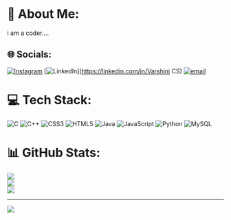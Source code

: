 # 💫 About Me:
i am a coder....


## 🌐 Socials:
[![Instagram](https://img.shields.io/badge/Instagram-%23E4405F.svg?logo=Instagram&logoColor=white)](https://instagram.com/varshini96__) [![LinkedIn](https://img.shields.io/badge/LinkedIn-%230077B5.svg?logo=linkedin&logoColor=white)](https://linkedin.com/in/Varshini CS) [![email](https://img.shields.io/badge/Email-D14836?logo=gmail&logoColor=white)](mailto:varshinics123@gmail.com) 

# 💻 Tech Stack:
![C](https://img.shields.io/badge/c-%2300599C.svg?style=flat&logo=c&logoColor=white) ![C++](https://img.shields.io/badge/c++-%2300599C.svg?style=flat&logo=c%2B%2B&logoColor=white) ![CSS3](https://img.shields.io/badge/css3-%231572B6.svg?style=flat&logo=css3&logoColor=white) ![HTML5](https://img.shields.io/badge/html5-%23E34F26.svg?style=flat&logo=html5&logoColor=white) ![Java](https://img.shields.io/badge/java-%23ED8B00.svg?style=flat&logo=openjdk&logoColor=white) ![JavaScript](https://img.shields.io/badge/javascript-%23323330.svg?style=flat&logo=javascript&logoColor=%23F7DF1E) ![Python](https://img.shields.io/badge/python-3670A0?style=flat&logo=python&logoColor=ffdd54) ![MySQL](https://img.shields.io/badge/mysql-4479A1.svg?style=flat&logo=mysql&logoColor=white)
# 📊 GitHub Stats:
![](https://github-readme-stats.vercel.app/api?username=VARSHINICS06&theme=dark&hide_border=false&include_all_commits=false&count_private=false)<br/>
![](https://nirzak-streak-stats.vercel.app/?user=VARSHINICS06&theme=dark&hide_border=false)<br/>
![](https://github-readme-stats.vercel.app/api/top-langs/?username=VARSHINICS06&theme=dark&hide_border=false&include_all_commits=false&count_private=false&layout=compact)

---
[![](https://visitcount.itsvg.in/api?id=VARSHINICS06&icon=0&color=0)](https://visitcount.itsvg.in)

<!-- Proudly created with GPRM ( https://gprm.itsvg.in ) -->

